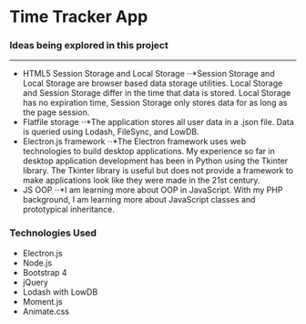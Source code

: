 # Time Tracker App

### Ideas being explored in this project
******
* HTML5 Session Storage and Local Storage
⋅⋅*Session Storage and Local Storage are browser based data storage utilities. Local Storage and Session Storage differ in the time that data is stored. Local Storage has no expiration time, Session Storage only stores data for as long as the page session.
* Flatfile storage
⋅⋅*The application stores all user data in a .json file. Data is queried using Lodash, FileSync, and LowDB.
* Electron.js framework
⋅⋅*The Electron framework uses web technologies to build desktop applications. My experience so far in desktop application development has been in Python using the Tkinter library. The Tkinter library is useful but does not provide a framework to make applications look like they were made in the 21st century.
* JS OOP
⋅⋅*I am learning more about OOP in JavaScript. With my PHP background, I am learning more about JavaScript classes and prototypical inheritance.

### Technologies Used
* Electron.js
* Node.js
* Bootstrap 4
* jQuery
* Lodash with LowDB
* Moment.js
* Animate.css
